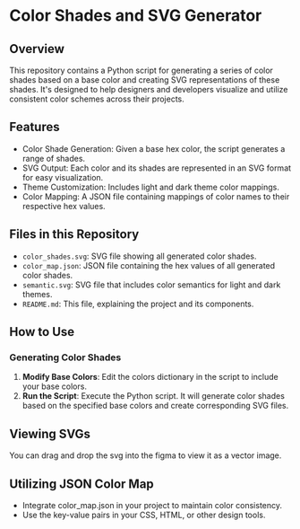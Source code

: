# Color Shades and SVG Generator

## Overview

This repository contains a Python script for generating a series of color shades based on a base color and creating SVG representations of these shades. It's designed to help designers and developers visualize and utilize consistent color schemes across their projects.

## Features

- Color Shade Generation: Given a base hex color, the script generates a range of shades.
- SVG Output: Each color and its shades are represented in an SVG format for easy visualization.
- Theme Customization: Includes light and dark theme color mappings.
- Color Mapping: A JSON file containing mappings of color names to their respective hex values.

## Files in this Repository

- `color_shades.svg`: SVG file showing all generated color shades.
- `color_map.json`: JSON file containing the hex values of all generated color shades.
- `semantic.svg`: SVG file that includes color semantics for light and dark themes.
- `README.md`: This file, explaining the project and its components.

## How to Use

### Generating Color Shades

1. **Modify Base Colors**: Edit the colors dictionary in the script to include your base colors.
2. **Run the Script**: Execute the Python script. It will generate color shades based on the specified base colors and create corresponding SVG files.

## Viewing SVGs

You can drag and drop the svg into the figma to view it as a vector image.

## Utilizing JSON Color Map

- Integrate color_map.json in your project to maintain color consistency.
- Use the key-value pairs in your CSS, HTML, or other design tools.

